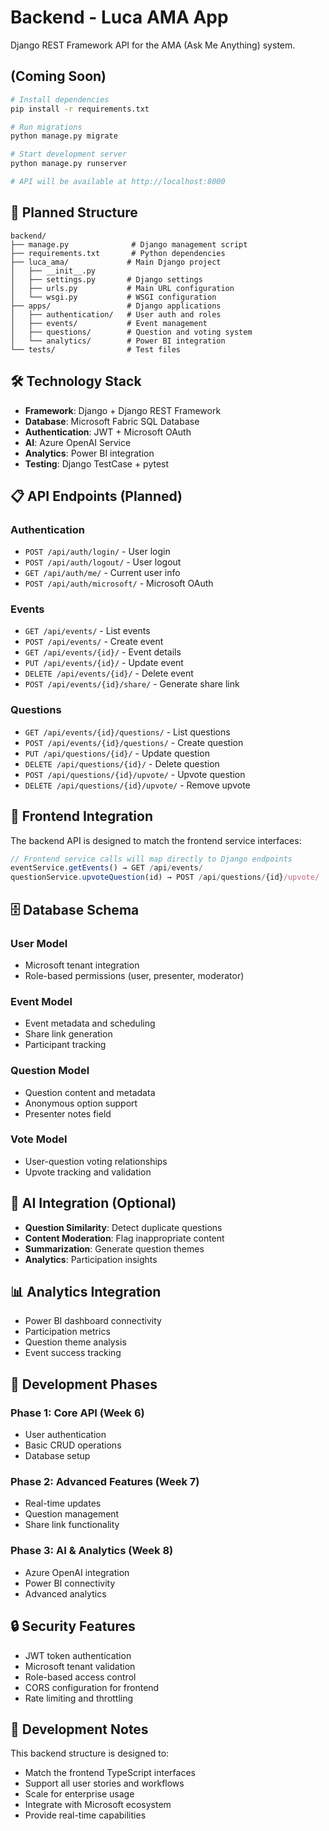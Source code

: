 # Backend - Luca AMA App

Django REST Framework API for the AMA (Ask Me Anything) system.

## (Coming Soon)

```bash
# Install dependencies
pip install -r requirements.txt

# Run migrations
python manage.py migrate

# Start development server
python manage.py runserver

# API will be available at http://localhost:8000
```

## 📁 Planned Structure

```
backend/
├── manage.py              # Django management script
├── requirements.txt       # Python dependencies
├── luca_ama/             # Main Django project
│   ├── __init__.py
│   ├── settings.py       # Django settings
│   ├── urls.py           # Main URL configuration
│   └── wsgi.py           # WSGI configuration
├── apps/                 # Django applications
│   ├── authentication/   # User auth and roles
│   ├── events/           # Event management
│   ├── questions/        # Question and voting system
│   └── analytics/        # Power BI integration
└── tests/                # Test files
```

## 🛠️ Technology Stack

- **Framework**: Django + Django REST Framework
- **Database**: Microsoft Fabric SQL Database
- **Authentication**: JWT + Microsoft OAuth
- **AI**: Azure OpenAI Service
- **Analytics**: Power BI integration
- **Testing**: Django TestCase + pytest

## 📋 API Endpoints (Planned)

### Authentication
- `POST /api/auth/login/` - User login
- `POST /api/auth/logout/` - User logout
- `GET /api/auth/me/` - Current user info
- `POST /api/auth/microsoft/` - Microsoft OAuth

### Events
- `GET /api/events/` - List events
- `POST /api/events/` - Create event
- `GET /api/events/{id}/` - Event details
- `PUT /api/events/{id}/` - Update event
- `DELETE /api/events/{id}/` - Delete event
- `POST /api/events/{id}/share/` - Generate share link

### Questions
- `GET /api/events/{id}/questions/` - List questions
- `POST /api/events/{id}/questions/` - Create question
- `PUT /api/questions/{id}/` - Update question
- `DELETE /api/questions/{id}/` - Delete question
- `POST /api/questions/{id}/upvote/` - Upvote question
- `DELETE /api/questions/{id}/upvote/` - Remove upvote

## 🔗 Frontend Integration

The backend API is designed to match the frontend service interfaces:

```typescript
// Frontend service calls will map directly to Django endpoints
eventService.getEvents() → GET /api/events/
questionService.upvoteQuestion(id) → POST /api/questions/{id}/upvote/
```

## 🗄️ Database Schema

### User Model
- Microsoft tenant integration
- Role-based permissions (user, presenter, moderator)

### Event Model
- Event metadata and scheduling
- Share link generation
- Participant tracking

### Question Model
- Question content and metadata
- Anonymous option support
- Presenter notes field

### Vote Model
- User-question voting relationships
- Upvote tracking and validation

## 🔮 AI Integration (Optional)

- **Question Similarity**: Detect duplicate questions
- **Content Moderation**: Flag inappropriate content
- **Summarization**: Generate question themes
- **Analytics**: Participation insights

## 📊 Analytics Integration

- Power BI dashboard connectivity
- Participation metrics
- Question theme analysis
- Event success tracking

## 🧪 Development Phases

### Phase 1: Core API (Week 6)
- User authentication
- Basic CRUD operations
- Database setup

### Phase 2: Advanced Features (Week 7)
- Real-time updates
- Question management
- Share link functionality

### Phase 3: AI & Analytics (Week 8)
- Azure OpenAI integration
- Power BI connectivity
- Advanced analytics

## 🔒 Security Features

- JWT token authentication
- Microsoft tenant validation
- Role-based access control
- CORS configuration for frontend
- Rate limiting and throttling

## 📝 Development Notes

This backend structure is designed to:
- Match the frontend TypeScript interfaces
- Support all user stories and workflows
- Scale for enterprise usage
- Integrate with Microsoft ecosystem
- Provide real-time capabilities
